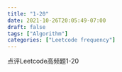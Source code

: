 ```yaml
---
title: "1-20"
date: 2021-10-26T20:05:49-07:00
draft: false
tags: ["Algorithm"]
categories: ["Leetcode frequency"]
---
```

点评Leetcode高频题1-20
